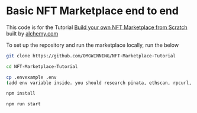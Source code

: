 # Basic NFT Marketplace end to end

This code is for the Tutorial [Build your own NFT Marketplace from Scratch](https://docs.alchemy.com/alchemy/) built by [alchemy.com](https://alchemy.com)


To set up the repository and run the marketplace locally, run the below
```bash
git clone https://github.com/OMGWINNING/NFT-Marketplace-Tutorial

cd NFT-Marketplace-Tutorial

cp .envexample .env
(add env variable inside. you should research pinata, ethscan, rpcurl, private key)

npm install

npm run start
```